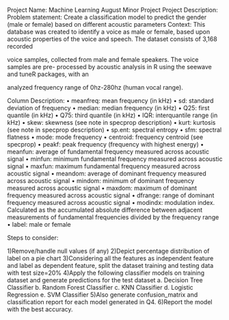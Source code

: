 Project Name:
Machine Learning August Minor Project
Project Description:
Problem statement: Create a classification model to predict the gender (male or
female) based on different acoustic parameters
Context: This database was created to identify a voice as male or female, based upon
acoustic properties of the voice and speech. The dataset consists of 3,168 recorded

voice samples, collected from male and female speakers. The voice samples are pre-
processed by acoustic analysis in R using the seewave and tuneR packages, with an

analyzed frequency range of 0hz-280hz (human vocal range).

Column Description:
• meanfreq: mean frequency (in kHz)
• sd: standard deviation of frequency
• median: median frequency (in kHz)
• Q25: first quantile (in kHz)
• Q75: third quantile (in kHz)
• IQR: interquantile range (in kHz)
• skew: skewness (see note in specprop description)
• kurt: kurtosis (see note in specprop description)
• sp.ent: spectral entropy
• sfm: spectral flatness
• mode: mode frequency
• centroid: frequency centroid (see specprop)
• peakf: peak frequency (frequency with highest energy)
• meanfun: average of fundamental frequency measured across acoustic signal
• minfun: minimum fundamental frequency measured across acoustic signal
• maxfun: maximum fundamental frequency measured across acoustic signal
• meandom: average of dominant frequency measured across acoustic signal
• mindom: minimum of dominant frequency measured across acoustic signal
• maxdom: maximum of dominant frequency measured across acoustic signal
• dfrange: range of dominant frequency measured across acoustic signal
• modindx: modulation index. Calculated as the accumulated absolute difference
    between adjacent measurements of fundamental frequencies divided by the
    frequency range
• label: male or female

Steps to consider:

1)Remove/handle null values (if any)
2)Depict percentage distribution of label on a pie chart
3)Considering all the features as independent feature and label as dependent feature,
split the dataset training and testing data with test size=20%
4)Apply the following classifier models on training dataset and generate predictions for
the test dataset
a. Decision Tree Classifier
b. Random Forest Classifier
c. KNN Classifier
d. Logistic Regression
e. SVM Classifier
5)Also generate confusion_matrix and classification report for each model generated in
Q4.
6)Report the model with the best accuracy.